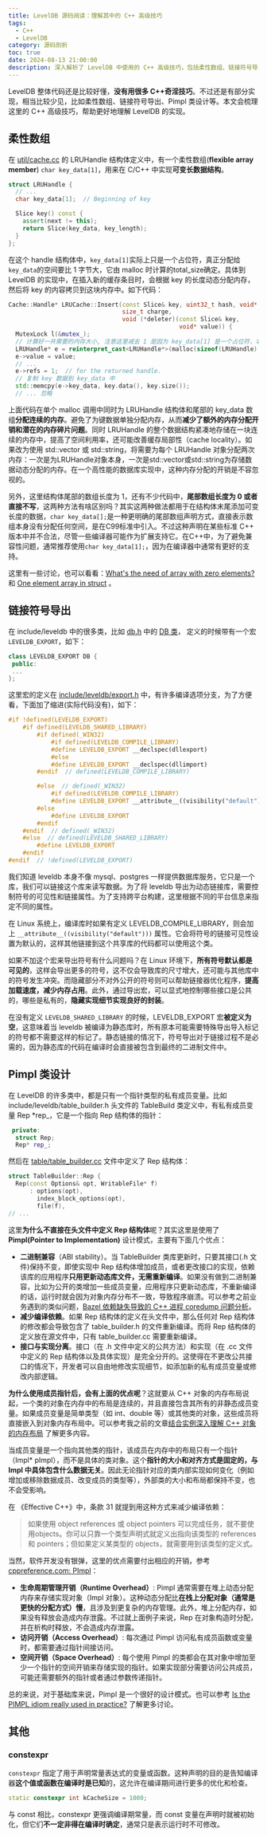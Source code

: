 ```yaml
---
title: LevelDB 源码阅读：理解其中的 C++ 高级技巧
tags:
  - C++
  - LevelDB
category: 源码剖析
toc: true
date: 2024-08-13 21:00:00
description: 深入解析了 LevelDB 中使用的 C++ 高级技巧，包括柔性数组、链接符号导出和 Pimpl 类设计等。文章通过具体代码示例详细说明了如何通过柔性数组实现可变长数据结构，优化内存使用和减少内存碎片。同时，介绍了符号导出的不同方法及其对跨平台编译的重要性，以及 Pimpl 设计模式在封装和二进制兼容性方面的应用。
---
```


LevelDB 整体代码还是比较好懂，**没有用很多 C++奇淫技巧**。不过还是有部分实现，相当比较少见，比如柔性数组、链接符号导出、Pimpl 类设计等。本文会梳理这里的 C++ 高级技巧，帮助更好地理解 LevelDB 的实现。

## 柔性数组

在 [util/cache.cc](https://github.com/google/leveldb/blob/main/util/cache.cc) 的 LRUHandle 结构体定义中，有一个柔性数组(**flexible array member**) `char key_data[1]`，用来在 C/C++ 中实现**可变长数据结构**。

```cpp
struct LRUHandle {
  // ...
  char key_data[1];  // Beginning of key

  Slice key() const {
    assert(next != this);
    return Slice(key_data, key_length);
  }
};
```

<!-- more -->

在这个 handle 结构体中，`key_data[1]`实际上只是一个占位符，真正分配给`key_data`的空间要比 1 字节大，它由 malloc 时计算的total_size确定。具体到 LevelDB 的实现中，在插入新的缓存条目时，会根据 key 的长度动态分配内存，然后将 key 的内容拷贝到这块内存中。如下代码：

```cpp
Cache::Handle* LRUCache::Insert(const Slice& key, uint32_t hash, void* value,
                                size_t charge,
                                void (*deleter)(const Slice& key,
                                                void* value)) {
  MutexLock l(&mutex_);
  // 计算好一共需要的内存大小, 注意这里减去 1 是因为 key_data[1] 是一个占位符，本来已经有一个字节了
  LRUHandle* e = reinterpret_cast<LRUHandle*>(malloc(sizeof(LRUHandle) - 1 + key.size()));
  e->value = value;
  // ...
  e->refs = 1;  // for the returned handle.
  // 复制 key 数据到 key_data 中
  std::memcpy(e->key_data, key.data(), key.size());
  // ... 忽略
```

上面代码在单个 malloc 调用中同时为 LRUHandle 结构体和尾部的 key_data 数组**分配连续的内存**。避免了为键数据单独分配内存，从而**减少了额外的内存分配开销和潜在的内存碎片问题**。同时 LRUHandle 的整个数据结构紧凑地存储在一块连续的内存中，提高了空间利用率，还可能改善缓存局部性（cache locality）。如果改为使用 std::vector 或 std::string，将需要为每个 LRUHandle 对象分配两次内存：一次是为LRUHandle对象本身，一次是std::vector或std::string为存储数据动态分配的内存。在一个高性能的数据库实现中，这种内存分配的开销是不容忽视的。

另外，这里结构体尾部的数组长度为 1，还有不少代码中，**尾部数组长度为 0 或者直接不写**，这两种方法有啥区别吗？其实这两种做法都用于在结构体末尾添加可变长度的数据，`char key_data[];`是一种更明确的尾部数组声明方式，直接表示数组本身没有分配任何空间，是在C99标准中引入。不过这种声明在某些标准 C++ 版本中并不合法，尽管一些编译器可能作为扩展支持它。在C++中，为了避免兼容性问题，通常推荐使用`char key_data[1];`，因为在编译器中通常有更好的支持。

这里有一些讨论，也可以看看：[What's the need of array with zero elements?](https://stackoverflow.com/questions/14643406/whats-the-need-of-array-with-zero-elements) 和 [One element array in struct](https://stackoverflow.com/questions/4559558/one-element-array-in-struct) 。

## 链接符号导出

在 include/leveldb 中的很多类，比如 [db.h](https://github.com/google/leveldb/blob/main/include/leveldb/db.h) 中的 [DB 类](https://github.com/google/leveldb/blob/main/include/leveldb/db.h#L46)， 定义的时候带有一个宏 `LEVELDB_EXPORT`，如下：

```cpp
class LEVELDB_EXPORT DB {
 public:
 ...
};
```

这里宏的定义在 [include/leveldb/export.h](https://github.com/google/leveldb/blob/main/include/leveldb/export.h) 中，有许多编译选项分支，为了方便看，下面加了缩进(实际代码没有)，如下：

```cpp
#if !defined(LEVELDB_EXPORT)
    #if defined(LEVELDB_SHARED_LIBRARY)
        #if defined(_WIN32)
            #if defined(LEVELDB_COMPILE_LIBRARY)
            #define LEVELDB_EXPORT __declspec(dllexport)
            #else
            #define LEVELDB_EXPORT __declspec(dllimport)
        #endif  // defined(LEVELDB_COMPILE_LIBRARY)

        #else  // defined(_WIN32)
            #if defined(LEVELDB_COMPILE_LIBRARY)
            #define LEVELDB_EXPORT __attribute__((visibility("default")))
        #else
            #define LEVELDB_EXPORT
        #endif
    #endif  // defined(_WIN32)
    #else  // defined(LEVELDB_SHARED_LIBRARY)
        #define LEVELDB_EXPORT
    #endif
#endif  // !defined(LEVELDB_EXPORT)
```

我们知道 leveldb 本身不像 mysql、postgres 一样提供数据库服务，它只是一个库，我们可以链接这个库来读写数据。为了将 leveldb 导出为动态链接库，需要控制符号的可见性和链接属性。为了支持跨平台构建，这里根据不同的平台信息来指定不同的属性。

在 Linux 系统上，编译库时如果有定义 LEVELDB_COMPILE_LIBRARY，则会加上 `__attribute__((visibility("default")))` 属性。它会将符号的链接可见性设置为默认的，这样其他链接到这个共享库的代码都可以使用这个类。

如果不加这个宏来导出符号有什么问题吗？在 Linux 环境下，**所有符号默认都是可见的**，这样会导出更多的符号，这不仅会导致库的尺寸增大，还可能与其他库中的符号发生冲突。而隐藏部分不对外公开的符号则可以帮助链接器优化程序，**提高加载速度，减少内存占用**。此外，通过导出宏，可以显式地控制哪些接口是公共的，哪些是私有的，**隐藏实现细节实现良好的封装**。

在没有定义 `LEVELDB_SHARED_LIBRARY` 的时候，LEVELDB_EXPORT 宏**被定义为空**，这意味着当 leveldb  被编译为静态库时，所有原本可能需要特殊导出导入标记的符号都不需要这样的标记了。静态链接的情况下，符号导出对于链接过程不是必需的，因为静态库的代码在编译时会直接被包含到最终的二进制文件中。

## Pimpl 类设计

在 LevelDB 的许多类中，都是只有一个指针类型的私有成员变量。比如 include/leveldb/table_builder.h 头文件的 TableBuild 类定义中，有私有成员变量 Rep *rep_，它是一个指向 Rep 结构体的指针：

```cpp
 private:
  struct Rep;
  Rep* rep_;
```

然后在 [table/table_builder.cc](https://github.com/google/leveldb/blob/main/table/table_builder.cc) 文件中定义了 Rep 结构体：

```cpp
struct TableBuilder::Rep {
  Rep(const Options& opt, WritableFile* f)
      : options(opt),
        index_block_options(opt),
        file(f),
// ...
```

这里**为什么不直接在头文件中定义 Rep 结构体**呢？其实这里是使用了 **Pimpl(Pointer to Implementation)** 设计模式，主要有下面几个优点：

- **二进制兼容**（ABI stability）。当 TableBuilder 类库更新时，只要其接口(.h 文件)保持不变，即使实现中 Rep 结构体增加成员，或者更改接口的实现，依赖该库的应用程序**只用更新动态库文件，无需重新编译**。如果没有做到二进制兼容，比如为公开的类增加一些成员变量，应用程序只更新动态库，不重新编译的话，运行时就会因为对象内存分布不一致，导致程序崩溃。可以参考之前业务遇到的类似问题，[Bazel 依赖缺失导致的 C++ 进程 coredump 问题分析](https://selfboot.cn/2024/03/15/object_memory_coredump/)。
- **减少编译依赖**。如果 Rep 结构体的定义在头文件中，那么任何对 Rep 结构体的修改都会导致包含了 table_builder.h 的文件重新编译。而将 Rep 结构体的定义放在源文件中，只有 table_builder.cc 需要重新编译。
- **接口与实现分离**。接口（在 .h 文件中定义的公共方法）和实现（在 .cc 文件中定义的 Rep 结构体以及具体实现）是完全分开的。这使得在不更改公共接口的情况下，开发者可以自由地修改实现细节，如添加新的私有成员变量或修改内部逻辑。

**为什么使用成员指针后，会有上面的优点呢**？这就要从 C++ 对象的内存布局说起，一个类的对象在内存中的布局是连续的，并且直接包含其所有的非静态成员变量。如果成员变量是简单类型（如 int、double 等）或其他类的对象，这些成员将直接嵌入到对象内存布局中。可以参考我之前的文章[结合实例深入理解 C++ 对象的内存布局](https://selfboot.cn/2024/05/10/c++_object_model/) 了解更多内容。

当成员变量是一个指向其他类的指针，该成员在内存中的布局只有一个指针（Impl* pImpl），而不是具体的类对象。这个**指针的大小和对齐方式是固定的，与 Impl 中具体包含什么数据无关**。因此无论指针对应的类内部实现如何变化（例如增加或移除数据成员、改变成员的类型等），外部类的大小和布局都保持不变，也不会受影响。

在 《Effective C++》中，条款 31 就提到用这种方式来减少编译依赖：

> 如果使用 object references 或 object pointers 可以完成任务，就不要使用objects。你可以只靠一个类型声明式就定义出指向该类型的 references 和 pointers；但如果定义某类型的 objects，就需要用到该类型的定义式。

当然，软件开发没有银弹，这里的优点需要付出相应的开销，参考 [cppreference.com: PImpl](https://en.cppreference.com/w/cpp/language/pimpl)：

- **生命周期管理开销（Runtime Overhead）**: Pimpl 通常需要在堆上动态分配内存来存储实现对象（Impl 对象）。这种动态分配比**在栈上分配对象（通常是更快的分配方式）慢**，且涉及到更复杂的内存管理。此外，堆上分配内存，如果没有释放会造成内存泄露。不过就上面例子来说，Rep 在对象构造时分配，并在析构时释放，不会造成内存泄露。
- **访问开销（Access Overhead）**: 每次通过 Pimpl 访问私有成员函数或变量时，都需要通过指针间接访问。
- **空间开销（Space Overhead）**: 每个使用 Pimpl 的类都会在其对象中增加至少一个指针的空间开销来存储实现的指针。如果实现部分需要访问公共成员，可能还需要额外的指针或者通过参数传递指针。

总的来说，对于基础库来说，Pimpl 是一个很好的设计模式。也可以参考 [Is the PIMPL idiom really used in practice?](https://stackoverflow.com/questions/8972588/is-the-pimpl-idiom-really-used-in-practice) 了解更多讨论。

## 其他

### constexpr

`constexpr` 指定了用于声明常量表达式的变量或函数。这种声明的目的是告知编译器**这个值或函数在编译时是已知**的，这允许在编译期间进行更多的优化和检查。

```cpp
static constexpr int kCacheSize = 1000;
```

与 const 相比，constexpr 更强调编译期常量，而 const 变量在声明时就被初始化，但它们**不一定非得在编译时确定**，通常只是表示运行时不可修改。